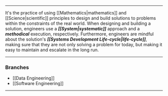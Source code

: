 ***

It's the practice of using [[Mathematics|mathematics]] and [[Science|scientific]] principles to design and build solutions to problems within the constraints of the real world. When designing and building a solution, engineers use a ***[[System|systematic]]*** approach and a ***methodical*** execution, respectively. Furthermore, engineers are mindful about the solution's ***[[Systems Development Life-cycle|life-cycle]]***, making sure that they are not only solving a problem for today, but making it easy to maintain and escalate in the long run.   

***
### Branches

- [[Data Engineering]]
- [[Software Engineering]]

***
